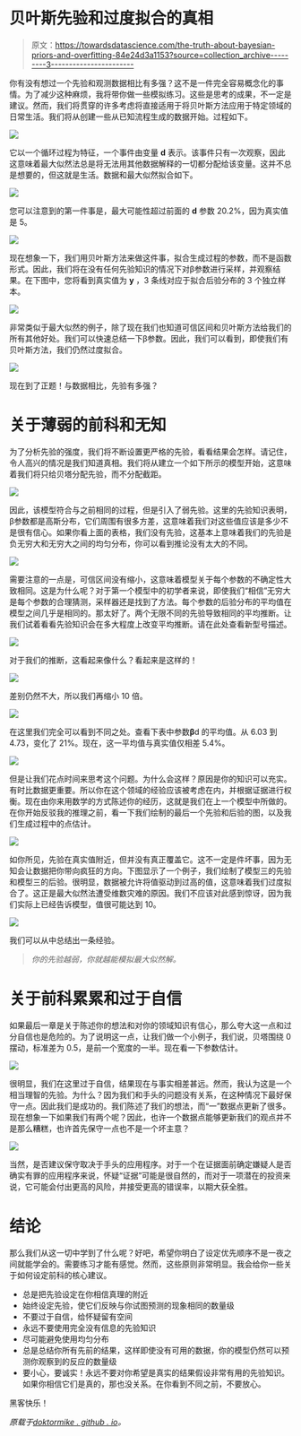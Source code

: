 # 贝叶斯先验和过度拟合的真相

> 原文：<https://towardsdatascience.com/the-truth-about-bayesian-priors-and-overfitting-84e24d3a1153?source=collection_archive---------3----------------------->

你有没有想过一个先验和观测数据相比有多强？这不是一件完全容易概念化的事情。为了减少这种麻烦，我将带你做一些模拟练习。这些是思考的成果，不一定是建议。然而，我们将贯穿的许多考虑将直接适用于将贝叶斯方法应用于特定领域的日常生活。我们将从创建一些从已知流程生成的数据开始。过程如下。

![](img/296295c99d9e9faab0bfd97e89614f13.png)

它以一个循环过程为特征，一个事件由变量 **d** 表示。该事件只有一次观察，因此这意味着最大似然法总是将无法用其他数据解释的一切都分配给该变量。这并不总是想要的，但这就是生活。数据和最大似然拟合如下。

![](img/59e9a94a2263754a2cd295e00da1c1ee.png)

您可以注意到的第一件事是，最大可能性超过前面的 **d** 参数 20.2%，因为真实值是 5。

![](img/3a8613a05f13158c16ba6a0e290390cd.png)

现在想象一下，我们用贝叶斯方法来做这件事，拟合生成过程的参数，而不是函数形式。因此，我们将在没有任何先验知识的情况下对β参数进行采样，并观察结果。在下图中，您将看到真实值为 **y** ，3 条线对应于拟合后验分布的 3 个独立样本。

![](img/ed609252d17a310f94222d97496d82a6.png)

非常类似于最大似然的例子，除了现在我们也知道可信区间和贝叶斯方法给我们的所有其他好处。我们可以快速总结一下β参数。因此，我们可以看到，即使我们有贝叶斯方法，我们仍然过度拟合。

![](img/781064e913cb17abce81749a4a8002b9.png)

现在到了正题！与数据相比，先验有多强？

# 关于薄弱的前科和无知

为了分析先验的强度，我们将不断设置更严格的先验，看看结果会怎样。请记住，令人高兴的情况是我们知道真相。我们将从建立一个如下所示的模型开始，这意味着我们将只给贝塔分配先验，而不分配截距。

![](img/ed6c1ad01f2dc1e366ff85aed8a79ad9.png)

因此，该模型符合与之前相同的过程，但是引入了弱先验。这里的先验知识表明，β参数都是高斯分布，它们周围有很多方差，这意味着我们对这些值应该是多少不是很有信心。如果你看上面的表格，我们没有先验，这基本上意味着我们的先验是负无穷大和无穷大之间的均匀分布，你可以看到推论没有太大的不同。

![](img/122dbfc1d77e937ad3ec796c56a83e6a.png)

需要注意的一点是，可信区间没有缩小，这意味着模型关于每个参数的不确定性大致相同。这是为什么呢？对于第一个模型中的初学者来说，即使我们“相信”无穷大是每个参数的合理猜测，采样器还是找到了方法。每个参数的后验分布的平均值在模型之间几乎是相同的。那太好了。两个无限不同的先验导致相同的平均推断。让我们试着看看先验知识会在多大程度上改变平均推断。请在此处查看新型号描述。

![](img/7b4b28c8f91fc3ab1665d19ec33aa6be.png)

对于我们的推断，这看起来像什么？看起来是这样的！

![](img/79993320c3aa54a1171cb178c14d1164.png)

差别仍然不大，所以我们再缩小 10 倍。

![](img/7a663be05b41bef4aaccf627e02017d0.png)

在这里我们完全可以看到不同之处。查看下表中参数**β**d 的平均值。从 6.03 到 4.73，变化了 21%。现在，这一平均值与真实值仅相差 5.4%。

![](img/987ea1b81f6fe3e05cdf34dd547eafc4.png)

但是让我们花点时间来思考这个问题。为什么会这样？原因是你的知识可以充实。有时比数据更重要。所以你在这个领域的经验应该被考虑在内，并根据证据进行权衡。现在由你来用数学的方式陈述你的经历，这就是我们在上一个模型中所做的。在你开始反驳我的推理之前，看一下我们绘制的最后一个先验和后验的图，以及我们生成过程中的点估计。

![](img/e38a8f1adfa368695783e7a717a65fd5.png)

如你所见，先验在真实值附近，但并没有真正覆盖它。这不一定是件坏事，因为无知会让数据把你带向疯狂的方向。下图显示了一个例子，我们绘制了模型三的先验和模型三的后验。很明显，数据被允许将值驱动到过高的值，这意味着我们过度拟合了。这正是最大似然法遭受维数灾难的原因。我们不应该对此感到惊讶，因为我们实际上已经告诉模型，值很可能达到 10。

![](img/8a038d9ff087783e017412869c0a2c6a.png)

我们可以从中总结出一条经验。

> *你的先验越弱，你就越能模拟最大似然解。*

# 关于前科累累和过于自信

如果最后一章是关于陈述你的想法和对你的领域知识有信心，那么夸大这一点和过分自信也是危险的。为了说明这一点，让我们做一个小例子，我们说，贝塔围绕 0 摆动，标准差为 0.5，是前一个宽度的一半。现在看一下参数估计。

![](img/2ea593315cca40638cd1c8a85cbf2742.png)

很明显，我们在这里过于自信，结果现在与事实相差甚远。然而，我认为这是一个相当理智的先验。为什么？因为我们和手头的问题没有关系，在这种情况下最好保守一点。因此我们是成功的。我们陈述了我们的想法，而“一”数据点更新了很多。现在想象一下如果我们有两个呢？因此，也许一个数据点能够更新我们的观点并不是那么糟糕，也许首先保守一点也不是一个坏主意？

![](img/6b09c365e40d3e870bd82fb4c0719faf.png)

当然，是否建议保守取决于手头的应用程序。对于一个在证据面前确定嫌疑人是否确实有罪的应用程序来说，怀疑“证据”可能是很自然的，而对于一项潜在的投资来说，它可能会付出更高的风险，并接受更高的错误率，以期大获全胜。

# 结论

那么我们从这一切中学到了什么呢？好吧，希望你明白了设定优先顺序不是一夜之间就能学会的。需要练习才能有感觉。然而，这些原则非常明显。我会给你一些关于如何设定前科的核心建议。

*   总是把先验设定在你相信真理的附近
*   始终设定先验，使它们反映与你试图预测的现象相同的数量级
*   不要过于自信，给怀疑留有空间
*   永远不要使用完全没有信息的先验知识
*   尽可能避免使用均匀分布
*   总是总结你所有先前的结果，这样即使没有可用的数据，你的模型仍然可以预测你观察到的反应的数量级
*   要小心，要诚实！永远不要对你希望是真实的结果假设非常有用的先验知识。如果你相信它们是真的，那也没关系。在你看到不同之前，不要放心。

黑客快乐！

*原载于*[*doktormike . github . io*](http://doktormike.github.io/blog/The-truth-about-priors-and-overfitting/)*。*